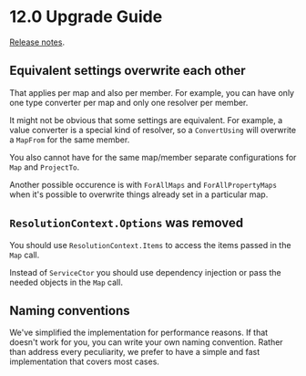 # 12.0 Upgrade Guide

[Release notes](https://github.com/AutoMapper/AutoMapper/releases/tag/v12.0.0).

## Equivalent settings overwrite each other

That applies per map and also per member. For example, you can have only one type converter per map and only one resolver per member. 

It might not be obvious that some settings are equivalent. For example, a value converter is a special kind of resolver, so a `ConvertUsing` will overwrite a `MapFrom` 
for the same member. 

You also cannot have for the same map/member separate configurations for `Map` and `ProjectTo`.

Another possible occurence is with `ForAllMaps` and `ForAllPropertyMaps` when it's possible to overwrite things already set in a particular map.

## `ResolutionContext.Options` was removed

You should use `ResolutionContext.Items` to access the items passed in the `Map` call.

Instead of `ServiceCtor` you should use dependency injection or pass the needed objects in the `Map` call.

## Naming conventions

We've simplified the implementation for performance reasons. If that doesn't work for you, you can write your own naming convention. Rather than address every 
peculiarity, we prefer to have a simple and fast implementation that covers most cases.